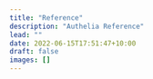 ```yaml
---
title: "Reference"
description: "Authelia Reference"
lead: ""
date: 2022-06-15T17:51:47+10:00
draft: false
images: []
---
```

